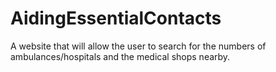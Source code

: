 # AidingEssentialContacts
A website that will allow the user to search for the numbers of ambulances/hospitals and the medical shops nearby.
